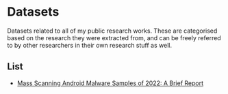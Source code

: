 # Datasets
Datasets related to all of my public research works. These are categorised based on the research they were extracted from, and can be freely referred to by other researchers in their own research stuff as well.

## List
* <a href="https://medium.com/@umairnehri9747/mass-scanning-android-malware-samples-52d4816a8f91">Mass Scanning Android Malware Samples of 2022: A Brief Report</a>
